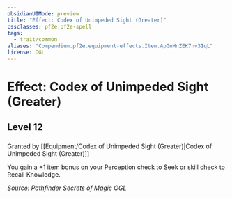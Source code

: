 ```yaml
---
obsidianUIMode: preview
title: "Effect: Codex of Unimpeded Sight (Greater)"
cssclasses: pf2e,pf2e-spell
tags:
  - trait/common
aliases: "Compendium.pf2e.equipment-effects.Item.ApGnHnZEK7nv3IqL"
license: OGL
---
```

# Effect: Codex of Unimpeded Sight (Greater)
## Level 12
### 






Granted by [[Equipment/Codex of Unimpeded Sight (Greater)|Codex of Unimpeded Sight (Greater)]]

You gain a +1 item bonus on your Perception check to Seek or skill check to Recall Knowledge.

*Source: Pathfinder Secrets of Magic*
*OGL*